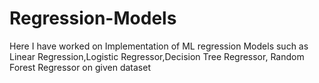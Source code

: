 # Regression-Models
Here I have worked on Implementation of ML regression Models such as Linear Regression,Logistic Regressor,Decision Tree Regressor, Random Forest Regressor on given dataset
